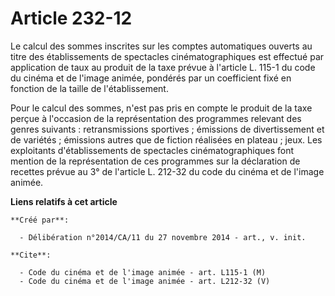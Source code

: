 # Article 232-12

Le calcul des sommes inscrites sur les comptes automatiques ouverts au titre des établissements de spectacles
cinématographiques est effectué par application de taux au produit de la taxe prévue à l'article L. 115-1 du code du cinéma
et de l'image animée, pondérés par un coefficient fixé en fonction de la taille de l'établissement. 

Pour le calcul des sommes, n'est pas pris en compte le produit de la taxe perçue à l'occasion de la représentation des
programmes relevant des genres suivants : retransmissions sportives ; émissions de divertissement et de variétés ; émissions
autres que de fiction réalisées en plateau ; jeux. Les exploitants d'établissements de spectacles cinématographiques font
mention de la représentation de ces programmes sur la déclaration de recettes prévue au 3° de l'article L. 212-32 du code du
cinéma et de l'image animée.

**Liens relatifs à cet article**

	**Créé par**:

	  - Délibération n°2014/CA/11 du 27 novembre 2014 - art., v. init.

	**Cite**:

	  - Code du cinéma et de l'image animée - art. L115-1 (M)
	  - Code du cinéma et de l'image animée - art. L212-32 (V)
